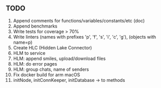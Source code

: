 ## TODO 

1. Append comments for functions/variables/constants/etc (doc)
2. Append benchmarks
3. Write tests for coverage > 70%
4. Write linters (names with prefixes 'p', 'f', 's', 'i', 'c', 'g'), (objects with name=p)
5. Create HLC (Hidden Lake Connector)
6. HLM to service
7. HLM: append smiles, upload/download files
8. HLM: do error pages
9. HLM: group chats, name of senders
10. Fix docker build for arm macOS 
11. initNode, initConnKeeper, initDatabase -> to methods
